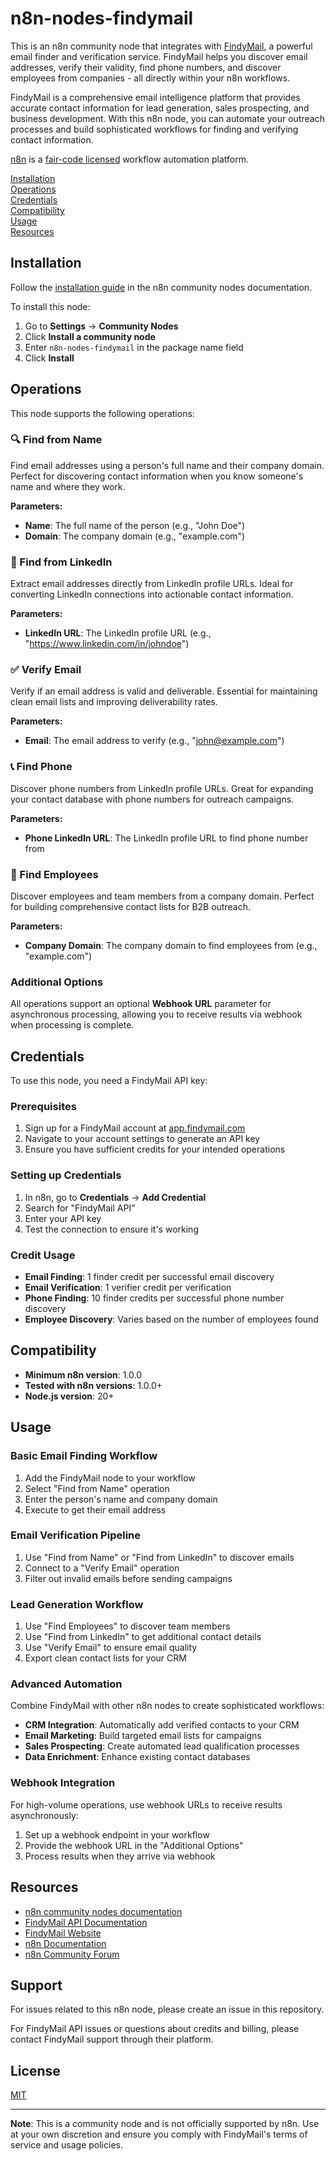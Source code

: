 # n8n-nodes-findymail

This is an n8n community node that integrates with [FindyMail](https://app.findymail.com/), a powerful email finder and verification service. FindyMail helps you discover email addresses, verify their validity, find phone numbers, and discover employees from companies - all directly within your n8n workflows.

FindyMail is a comprehensive email intelligence platform that provides accurate contact information for lead generation, sales prospecting, and business development. With this n8n node, you can automate your outreach processes and build sophisticated workflows for finding and verifying contact information.

[n8n](https://n8n.io/) is a [fair-code licensed](https://docs.n8n.io/reference/license/) workflow automation platform.

[Installation](#installation)  
[Operations](#operations)  
[Credentials](#credentials)  
[Compatibility](#compatibility)  
[Usage](#usage)  
[Resources](#resources)  

## Installation

Follow the [installation guide](https://docs.n8n.io/integrations/community-nodes/installation/) in the n8n community nodes documentation.

To install this node:

1. Go to **Settings** → **Community Nodes**
2. Click **Install a community node**
3. Enter `n8n-nodes-findymail` in the package name field
4. Click **Install**

## Operations

This node supports the following operations:

### 🔍 Find from Name
Find email addresses using a person's full name and their company domain. Perfect for discovering contact information when you know someone's name and where they work.

**Parameters:**
- **Name**: The full name of the person (e.g., "John Doe")
- **Domain**: The company domain (e.g., "example.com")

### 🔗 Find from LinkedIn
Extract email addresses directly from LinkedIn profile URLs. Ideal for converting LinkedIn connections into actionable contact information.

**Parameters:**
- **LinkedIn URL**: The LinkedIn profile URL (e.g., "https://www.linkedin.com/in/johndoe")

### ✅ Verify Email
Verify if an email address is valid and deliverable. Essential for maintaining clean email lists and improving deliverability rates.

**Parameters:**
- **Email**: The email address to verify (e.g., "john@example.com")

### 📞 Find Phone
Discover phone numbers from LinkedIn profile URLs. Great for expanding your contact database with phone numbers for outreach campaigns.

**Parameters:**
- **Phone LinkedIn URL**: The LinkedIn profile URL to find phone number from

### 👥 Find Employees
Discover employees and team members from a company domain. Perfect for building comprehensive contact lists for B2B outreach.

**Parameters:**
- **Company Domain**: The company domain to find employees from (e.g., "example.com")

### Additional Options
All operations support an optional **Webhook URL** parameter for asynchronous processing, allowing you to receive results via webhook when processing is complete.

## Credentials

To use this node, you need a FindyMail API key:

### Prerequisites
1. Sign up for a FindyMail account at [app.findymail.com](https://app.findymail.com/)
2. Navigate to your account settings to generate an API key
3. Ensure you have sufficient credits for your intended operations

### Setting up Credentials
1. In n8n, go to **Credentials** → **Add Credential**
2. Search for "FindyMail API"
3. Enter your API key
4. Test the connection to ensure it's working

### Credit Usage
- **Email Finding**: 1 finder credit per successful email discovery
- **Email Verification**: 1 verifier credit per verification
- **Phone Finding**: 10 finder credits per successful phone number discovery
- **Employee Discovery**: Varies based on the number of employees found

## Compatibility

- **Minimum n8n version**: 1.0.0
- **Tested with n8n versions**: 1.0.0+
- **Node.js version**: 20+

## Usage

### Basic Email Finding Workflow
1. Add the FindyMail node to your workflow
2. Select "Find from Name" operation
3. Enter the person's name and company domain
4. Execute to get their email address

### Email Verification Pipeline
1. Use "Find from Name" or "Find from LinkedIn" to discover emails
2. Connect to a "Verify Email" operation
3. Filter out invalid emails before sending campaigns

### Lead Generation Workflow
1. Use "Find Employees" to discover team members
2. Use "Find from LinkedIn" to get additional contact details
3. Use "Verify Email" to ensure email quality
4. Export clean contact lists for your CRM

### Advanced Automation
Combine FindyMail with other n8n nodes to create sophisticated workflows:
- **CRM Integration**: Automatically add verified contacts to your CRM
- **Email Marketing**: Build targeted email lists for campaigns
- **Sales Prospecting**: Create automated lead qualification processes
- **Data Enrichment**: Enhance existing contact databases

### Webhook Integration
For high-volume operations, use webhook URLs to receive results asynchronously:
1. Set up a webhook endpoint in your workflow
2. Provide the webhook URL in the "Additional Options"
3. Process results when they arrive via webhook

## Resources

* [n8n community nodes documentation](https://docs.n8n.io/integrations/#community-nodes)
* [FindyMail API Documentation](https://app.findymail.com/docs/)
* [FindyMail Website](https://app.findymail.com/)
* [n8n Documentation](https://docs.n8n.io/)
* [n8n Community Forum](https://community.n8n.io/)

## Support

For issues related to this n8n node, please create an issue in this repository.

For FindyMail API issues or questions about credits and billing, please contact FindyMail support through their platform.

## License

[MIT](LICENSE.md)

---

**Note**: This is a community node and is not officially supported by n8n. Use at your own discretion and ensure you comply with FindyMail's terms of service and usage policies.